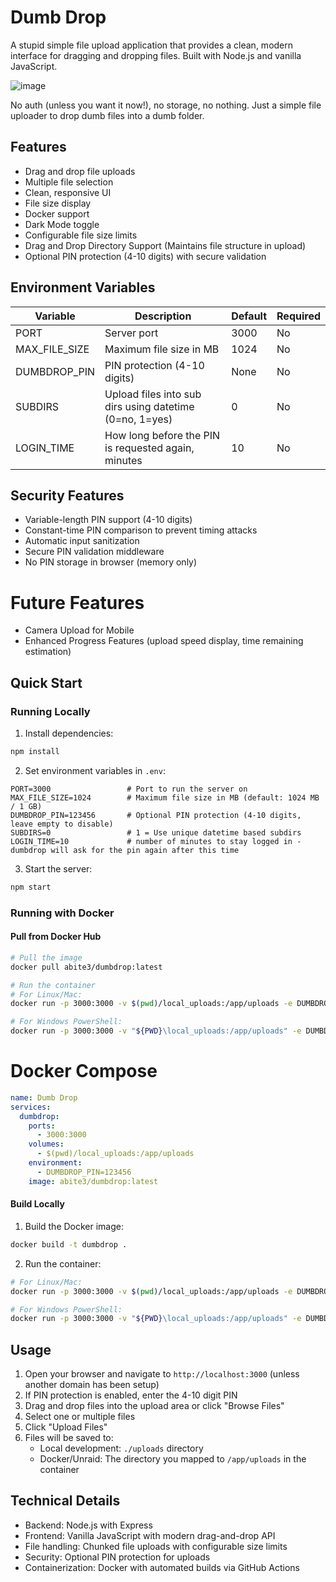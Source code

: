 # Dumb Drop

A stupid simple file upload application that provides a clean, modern interface for dragging and dropping files. Built with Node.js and vanilla JavaScript.

![image](https://github.com/user-attachments/assets/2e39d8ef-b250-4689-9553-a580f11c06a7)

No auth (unless you want it now!), no storage, no nothing. Just a simple file uploader to drop dumb files into a dumb folder.

## Features

- Drag and drop file uploads
- Multiple file selection
- Clean, responsive UI
- File size display
- Docker support
- Dark Mode toggle
- Configurable file size limits
- Drag and Drop Directory Support (Maintains file structure in upload)
- Optional PIN protection (4-10 digits) with secure validation

## Environment Variables

| Variable      | Description                                             | Default | Required |
| ------------- | ------------------------------------------------------- | ------- | -------- |
| PORT          | Server port                                             | 3000    | No       |
| MAX_FILE_SIZE | Maximum file size in MB                                 | 1024    | No       |
| DUMBDROP_PIN  | PIN protection (4-10 digits)                            | None    | No       |
| SUBDIRS       | Upload files into sub dirs using datetime (0=no, 1=yes) | 0       | No       |
| LOGIN_TIME    | How long before the PIN is requested again, minutes     | 10      | No       |

## Security Features

- Variable-length PIN support (4-10 digits)
- Constant-time PIN comparison to prevent timing attacks
- Automatic input sanitization
- Secure PIN validation middleware
- No PIN storage in browser (memory only)

# Future Features

- Camera Upload for Mobile
- Enhanced Progress Features (upload speed display, time remaining estimation)

## Quick Start

### Running Locally

1. Install dependencies:

```bash
npm install
```

2. Set environment variables in `.env`:

```env
PORT=3000                 # Port to run the server on
MAX_FILE_SIZE=1024        # Maximum file size in MB (default: 1024 MB / 1 GB)
DUMBDROP_PIN=123456       # Optional PIN protection (4-10 digits, leave empty to disable)
SUBDIRS=0                 # 1 = Use unique datetime based subdirs
LOGIN_TIME=10             # number of minutes to stay logged in - dumbdrop will ask for the pin again after this time
```

3. Start the server:

```bash
npm start
```

### Running with Docker

#### Pull from Docker Hub

```bash
# Pull the image
docker pull abite3/dumbdrop:latest

# Run the container
# For Linux/Mac:
docker run -p 3000:3000 -v $(pwd)/local_uploads:/app/uploads -e DUMBDROP_PIN=123456 abite3/dumbdrop:latest

# For Windows PowerShell:
docker run -p 3000:3000 -v "${PWD}\local_uploads:/app/uploads" -e DUMBDROP_PIN=123456 abite3/dumbdrop:latest
```

# Docker Compose

```yml
name: Dumb Drop
services:
  dumbdrop:
    ports:
      - 3000:3000
    volumes:
      - $(pwd)/local_uploads:/app/uploads
    environment:
      - DUMBDROP_PIN=123456
    image: abite3/dumbdrop:latest
```

#### Build Locally

1. Build the Docker image:

```bash
docker build -t dumbdrop .
```

2. Run the container:

```bash
# For Linux/Mac:
docker run -p 3000:3000 -v $(pwd)/local_uploads:/app/uploads -e DUMBDROP_PIN=123456 dumbdrop

# For Windows PowerShell:
docker run -p 3000:3000 -v "${PWD}\local_uploads:/app/uploads" -e DUMBDROP_PIN=123456 dumbdrop
```

## Usage

1. Open your browser and navigate to `http://localhost:3000` (unless another domain has been setup)
2. If PIN protection is enabled, enter the 4-10 digit PIN
3. Drag and drop files into the upload area or click "Browse Files"
4. Select one or multiple files
5. Click "Upload Files"
6. Files will be saved to:
   - Local development: `./uploads` directory
   - Docker/Unraid: The directory you mapped to `/app/uploads` in the container

## Technical Details

- Backend: Node.js with Express
- Frontend: Vanilla JavaScript with modern drag-and-drop API
- File handling: Chunked file uploads with configurable size limits
- Security: Optional PIN protection for uploads
- Containerization: Docker with automated builds via GitHub Actions
